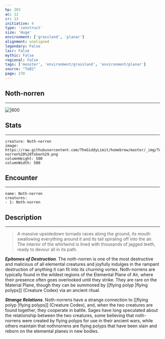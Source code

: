 ```yaml
---
hp: 203
ac: 12
cr: 13
initiative: 4
type: 'construct'    
size: 'Huge'
environment: ['grassland', 'planar']
alignment: unaligned
legendary: False
lair: False
mythic: False
regional: False
tags: ['monster', 'environment/grassland', 'environment/planar']
source: "ToB2"
page: 270
---
```


## Noth-norren
---

![|600](https://raw.githubusercontent.com/TheGiddyLimit/homebrew/master/_img/ToB2/creature/Noth-norren.webp)

## Stats
---

```statblock
creature: Noth-norren
image: https://raw.githubusercontent.com/TheGiddyLimit/homebrew/master/_img/ToB2/creature/token/Noth-norren%20%28Token%29.png
columnHeight: 500
columnWidth: 500
```

## Encounter
---

```encounter-table
name: Noth-norren
creatures:
- 1: Noth-norren
```

## Description
---
>A massive upsidedown tornado races along the ground, its mouth swallowing everything around it and its tail spiraling off into the air. The interior of the whirlwind is lined with thousands of jagged teeth, ready to devour all in its path.

**_Epitomes of Destruction_**. The noth-norren is one of the most destructive and malicious of all elemental creatures and joyfully indulges in the rampant destruction of anything it can fit into its churning vortex. Noth-norrens are typically found in the wildest regions of the Elemental Plane of Air, where their presence often goes overlooked until they strike. They are rare on the Material Plane, though they can be summoned by [[flying polyp \|flying polyps]] (Creature Codex) via an ancient ritual.

**_Strange Relations_**. Noth-norrens have a strange connection to [[flying polyp \|flying polyps]] (Creature Codex), and, when the two creatures are found together, they cooperate in battle. Sages have long speculated about the relationship between the two creatures, some believing that noth-norrens were created by flying polyps for use in their ancient wars, while others maintain that nothnorrens are flying polyps that have been slain and reborn on the elemental planes in new bodies.






